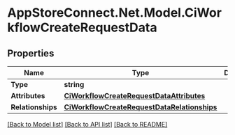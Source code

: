 # AppStoreConnect.Net.Model.CiWorkflowCreateRequestData

## Properties

Name | Type | Description | Notes
------------ | ------------- | ------------- | -------------
**Type** | **string** |  | 
**Attributes** | [**CiWorkflowCreateRequestDataAttributes**](CiWorkflowCreateRequestDataAttributes.md) |  | 
**Relationships** | [**CiWorkflowCreateRequestDataRelationships**](CiWorkflowCreateRequestDataRelationships.md) |  | 

[[Back to Model list]](../README.md#documentation-for-models) [[Back to API list]](../README.md#documentation-for-api-endpoints) [[Back to README]](../README.md)


